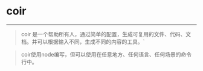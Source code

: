 # coir
---
>coir 是一个帮助所有人，通过简单的配置，生成可复用的文件、代码、文档。并可以根据输入不同，生成不同的内容的工具。`

>coir使用node编写，但可以使用在任意地方、任何语言、任何场景的命令行中。
